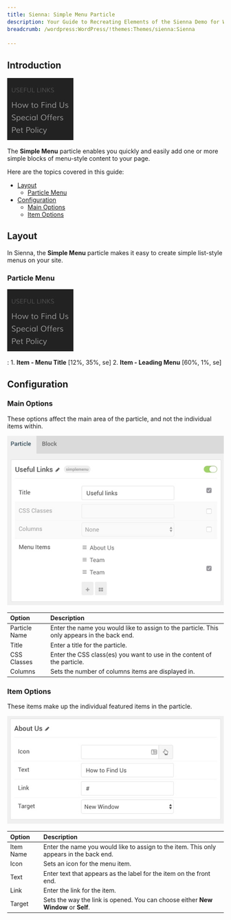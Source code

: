 ```yaml
---
title: Sienna: Simple Menu Particle
description: Your Guide to Recreating Elements of the Sienna Demo for WordPress
breadcrumb: /wordpress:WordPress/!themes:Themes/sienna:Sienna

---
```


## Introduction

![](assets/particle_simplemenu1.jpg)

The **Simple Menu** particle enables you quickly and easily add one or more simple blocks of menu-style content to your page.

Here are the topics covered in this guide:

* [Layout](#layout)
    - [Particle Menu](#particle-content)
* [Configuration](#configuration)
    - [Main Options](#main-options)
    - [Item Options](#item-options)

## Layout

In Sienna, the **Simple Menu** particle makes it easy to create simple list-style menus on your site.

### Particle Menu

![](assets/particle_simplemenu1.jpg)

:   1. **Item - Menu Title** [12%, 35%, se]
    2. **Item - Leading Menu** [60%, 1%, se]

## Configuration

### Main Options 

These options affect the main area of the particle, and not the individual items within.

![](assets/particle_simplemenu2.jpg)

| Option        | Description                                                                                 |
| :-----        | :-----                                                                                      |
| Particle Name | Enter the name you would like to assign to the particle. This only appears in the back end. |
| Title         | Enter a title for the particle.                                                             |
| CSS Classes   | Enter the CSS class(es) you want to use in the content of the particle.                     |
| Columns       | Sets the number of columns items are displayed in.                                          |


### Item Options

These items make up the individual featured items in the particle.

![](assets/particle_simplemenu3.jpg)

| Option    | Description                                                                             |
| :-----    | :-----                                                                                  |
| Item Name | Enter the name you would like to assign to the item. This only appears in the back end. |
| Icon      | Sets an icon for the menu item.                                                         |
| Text      | Enter text that appears as the label for the item on the front end.                     |
| Link      | Enter the link for the item.                                                            |
| Target    | Sets the way the link is opened. You can choose either **New Window** or **Self**.      |


